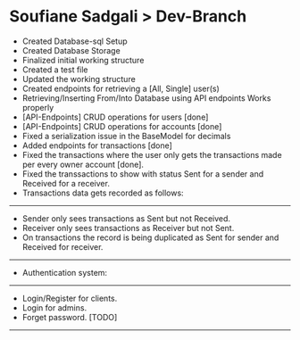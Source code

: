 # Soufiane Sadgali > Dev-Branch
* Created Database-sql Setup
* Created Database Storage
* Finalized initial working structure
* Created a test file
* Updated the working structure
* Created endpoints for retrieving a [All, Single] user(s)
* Retrieving/Inserting From/Into Database using API endpoints Works properly
* [API-Endpoints] CRUD operations for users [done]
* [API-Endpoints] CRUD operations for accounts [done]
* Fixed a serialization issue in the BaseModel for decimals
* Added endpoints for transactions [done]
* Fixed the transactions where the user only gets the transactions made per every owner account [done].
* Fixed the transsactions to show with status Sent for a sender and Received for a receiver.
* Transactions data gets recorded as follows:
**********************************************************************************************
* Sender only sees transactions as Sent but not Received.
* Receiver only sees transactions as Receiver but not Sent.
* On transactions the record is being duplicated as Sent for sender and Received for receiver.
**********************************************************************************************
* Authentication system:
*****************************
* Login/Register for clients.
* Login for admins.
* Forget password. [TODO]
*****************************

